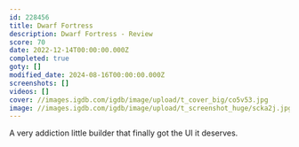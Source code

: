 ```yaml
---
id: 228456
title: Dwarf Fortress
description: Dwarf Fortress - Review
score: 70
date: 2022-12-14T00:00:00.000Z
completed: true
goty: []
modified_date: 2024-08-16T00:00:00.000Z
screenshots: []
videos: []
cover: //images.igdb.com/igdb/image/upload/t_cover_big/co5v53.jpg
image: //images.igdb.com/igdb/image/upload/t_screenshot_huge/scka2j.jpg
---
```

A very addiction little builder that finally got the UI it deserves.